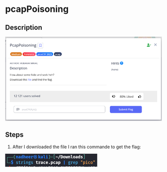 # pcapPoisoning

## Description
![](images/pcappoisoning_1.png)

## Steps

1. After I downloaded the file I ran this commande to get the flag:

![](images/pcappoisoning_2.png)
